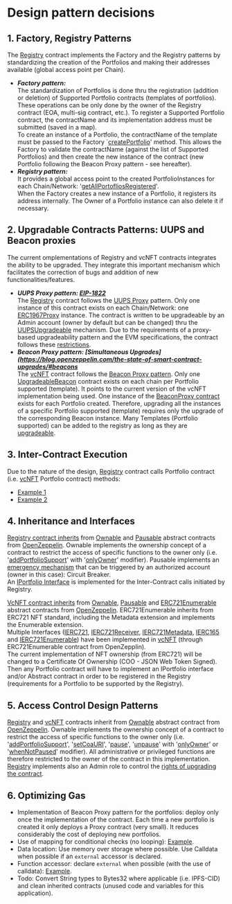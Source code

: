 # **Design pattern decisions**

## 1. **Factory, Registry Patterns**
The [Registry](../chain/contracts/Registry.sol#L1) contract implements the Factory and the Registry patterns by standardizing the creation of the Portfolios and making their addresses available (global access point per Chain).  
- ***Factory pattern:***  
The standardization of Portfolios is done thru the registration (addition or deletion) of Supported Portfolio contracts (templates of portfolios). These operations can be only done by the owner of the Registry contract (EOA, multi-sig contract, etc.). To register a Supported Portfolio contract, the contractName and its implementation address must be submitted (saved in a map).  
To create an instance of a Portfolio, the contractName of the template must be passed to the Factory `[createPortfolio](../chain/contracts/Registry.sol#L55)' method. This allows the Factory to validate the contractName (against the list of Supported Portfolios) and then create the new instance of the contract (new Portfolio following the Beacon Proxy pattern - see hereafter).  
- ***Registry pattern:***  
It provides a global access point to the created PortfolioInstances for each Chain/Network: '[getAllPortofliosRegistered](../chain/contracts/Registry.sol#L102)'.  
When the Factory creates a new instance of a Portfolio, it registers its address internally. The Owner of a Portfolio instance can also delete it if necessary.

## 2. Upgradable Contracts Patterns: UUPS and Beacon proxies
The current omplementations of Registry and vcNFT contracts integrates the ability to be upgraded. They integrate this important mechanism which facilitates the correction of bugs and addition of new functionalities/features.  
- ***UUPS Proxy pattern: [EIP-1822](https://eips.ethereum.org/EIPS/eip-1822)***  
The [Registry](../chain/contracts/Registry.sol#L1) contract follows the [UUPS Proxy](https://docs.openzeppelin.com/contracts/4.x/api/proxy#transparent-vs-uups) pattern. Only one instance of this contract exists on each Chain/Network: one [ERC1967Proxy](https://docs.openzeppelin.com/contracts/4.x/api/proxy#ERC1967Proxy) instance. The contract is written to be upgradeable by an Admin account (owner by default but can be changed) thru the [UUPSUpgradeable](https://docs.openzeppelin.com/contracts/4.x/api/proxy#UUPSUpgradeable) mechanism. Due to the requirements of a proxy-based upgradeability pattern and the EVM specifications, the contract follows these [restrictions](https://docs.openzeppelin.com/upgrades-plugins/1.x/writing-upgradeable).
- ***Beacon Proxy pattern: [Simultaneous Upgrades](https://blog.openzeppelin.com/the-state-of-smart-contract-upgrades/#beacons***  
The [vcNFT](../chain/contracts/vcNFT.sol) contract follows the [Beacon Proxy pattern](https://docs.openzeppelin.com/contracts/4.x/api/proxy#beacon). Only one [UpgradeableBeacon](https://docs.openzeppelin.com/contracts/4.x/api/proxy#UpgradeableBeacon) contract exists on each chain per Portfolio supported (template). It points to the current version of the vcNFT implementation being used. One instance of the [BeaconProxy contract](https://docs.openzeppelin.com/contracts/4.x/api/proxy#BeaconProxy) exists for each Portfolio created. Therefore, upgrading all the instances of a specific Portfolio supported (template) requires only the upgrade of the corresponding Beacon instance.
Many Templates (Portfolio supported) can be added to the registry as long as they are [upgradeable](https://docs.openzeppelin.com/upgrades-plugins/1.x/writing-upgradeable).

## 3. Inter-Contract Execution
Due to the nature of the design, [Registry](../chain/contracts/Registry.sol#L1) contract calls Portfolio contract (i.e. [vcNFT](../chain/contracts/vcNFT.sol) Portfolio contract) methods: 
- [Example 1](../chain/contracts/Registry.sol#L59)
- [Example 2](../chain/contracts/Registry.sol#L90)

## 4. Inheritance and Interfaces
[Registry contract inherits](../chain/contracts/RegistryUpgradeable.sol#L16) from [Ownable](https://docs.openzeppelin.com/contracts/4.x/api/access#Ownable) and [Pausable](https://docs.openzeppelin.com/contracts/4.x/api/security#Pausable) abstract contracts from [OpenZeppelin](https://docs.openzeppelin.com/openzeppelin/). Ownable implements the ownership concept of a contract to restrict the access of specific functions to the owner only (i.e. '[addPortfolioSupport](../chain/contracts/Registry.sol#L141)' with '[onlyOwner](https://docs.openzeppelin.com/contracts/4.x/api/access#Ownable-onlyOwner--)' modifier).  Pausable implements an [emergency mechanism](../chain/contracts/Registry.sol#L188) that can be triggered by an authorized account (owner in this case): Circuit Breaker.  
An [IPortfolio Interface](../chain/contracts/Registry.sol#L13) is implemented for the Inter-Contract calls initiated by Registry. 

[VcNFT contract inherits](../chain/contracts/vcNFTUpgradeable.sol#L15) from [Ownable](https://docs.openzeppelin.com/contracts/4.x/api/access#Ownable), [Pausable](https://docs.openzeppelin.com/contracts/4.x/api/security#Pausable) and [ERC721Enumerable](https://docs.openzeppelin.com/contracts/4.x/api/token/erc721#ERC721Enumerable) abstract contracts from [OpenZeppelin](https://docs.openzeppelin.com/openzeppelin/). ERC721Enumerable inherits from ERC721 NFT standard, including the Metadata extension and implements the Enumerable extension.  
Multiple Interfaces ([IERC721](https://docs.openzeppelin.com/contracts/4.x/api/token/erc721#IERC721), [IERC721Receiver](https://docs.openzeppelin.com/contracts/4.x/api/token/erc721#IERC721Receiver), [IERC721Metadata](https://docs.openzeppelin.com/contracts/4.x/api/token/erc721#IERC721Metadata), [IERC165](https://docs.openzeppelin.com/contracts/4.x/api/utils#IERC165) and [IERC721Enumerable](https://docs.openzeppelin.com/contracts/4.x/api/token/erc721#IERC721Enumerable)) have been implemented in [vcNFT](../chain/contracts/vcNFT.sol) (through ERC721Enumerable contract from OpenZepplin).  
The current implementation of NFT ownership (from ERC721) will be changed to a Certificate Of Ownership (COO - JSON Web Token Signed). Then any Portfolio contract will have to implement an IPortfolio interface and/or Abstract contract in order to be registered in the Registry (requirements for a Portfolio to be supported by the Registry).  
 
## 5. Access Control Design Patterns
[Registry](../chain/contracts/RegistryUpgradeable.sol#L16) and [vcNFT](../chain/contracts/vcNFTUpgradeable.sol#L15) contracts inherit from [Ownable](https://docs.openzeppelin.com/contracts/4.x/api/access#Ownable) abstract contract from [OpenZeppelin](https://docs.openzeppelin.com/openzeppelin/). Ownable implements the ownership concept of a contract to restrict the access of specific functions to the owner only (i.e. '[addPortfolioSupport](../chain/contracts/Registry.sol#L132)', '[setCoaURI](../chain/contracts/vcNFT.sol#L101)', '[pause](../chain/contracts/vcNFT.sol#L144)', '[unpause](../chain/contracts/Registry.sol#L175)' with '[onlyOwner](https://docs.openzeppelin.com/contracts/4.x/api/access#Ownable-onlyOwner--)' or '[whenNotPaused](https://docs.openzeppelin.com/contracts/4.x/api/security#Pausable-whenNotPaused--)' modifier). All administrative or privileged functions are therefore restricted to the owner of the contract in this implementation.  
[Registry](../chain/contracts/RegistryUpgradeable.sol#L19) implements also an Admin role to control the [rights of upgrading the contract](../chain/contracts/RegistryUpgradeable.sol#L36).

## 6. Optimizing Gas
- Implementation of Beacon Proxy pattern for the portfolios: deploy only once the implementation of the contract. Each time a new portfolio is created it only deploys a Proxy contract (very small). It reduces considerably the cost of deploying new portfolios.
- Use of mapping for conditional checks (no looping): [Example](../chain/contracts/Registry.sol#L98).
- Data location: Use memory over storage where possible. Use Calldata when possible if an `external` accessor is declared.
- Function accessor: declare `external` when possible (with the use of calldata): [Example](../chain/contracts/Registry.sol#L64).
- Todo: Convert String types to Bytes32 where applicable (i.e. IPFS-CID) and clean inherited contracts (unused code and variables for this application).
